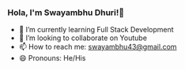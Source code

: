 ### Hola, I'm Swayambhu Dhuri!👋




- 🌱 I’m currently learning Full Stack Development
- 👯 I’m looking to collaborate on Youtube
- 📫 How to reach me: swayambhu43@gmail.com
- 😄 Pronouns: He/His

